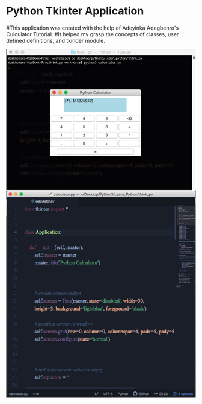 # Python Tkinter Application

#This application was created with the help of Adeyinka Adegbenro's Culculator Tutorial.
#It helped my grasp the concepts of classes, user defined definitions, and tkinder module.



![](images/python_gui.png)
![](images/gui_code.png)

 
